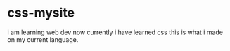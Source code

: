 # css-mysite
i am learning web dev now currently i have learned css this is what i made on my current language.
